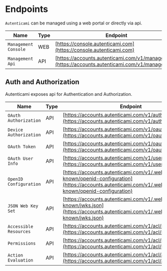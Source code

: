 # Endpoints

`Autenticami` can be managed using a web portal or directly via api.

| Name                   |  Type | Endpoint                                                                                                                                      |
|----------------------- |-------|-----------------------------------------------------------------------------------------------------------------------------------------------|
| `Management Console`   |  WEB  | [https://console.autenticami.com](https://console.autenticami.com)                                                                            |
| `Management Api`       |  API  | [https://accounts.autenticami.com/v1/management](https://accounts.autenticami.com/v1/management)                                              |

## Auth and Authorization

Autenticami exposes api for Authentication and Authorization.

| Name                   |  Type | Endpoint                                                                                                                                      |
|----------------------- |-------|-----------------------------------------------------------------------------------------------------------------------------------------------|
| `OAuth Authorization`  |  API  | [https://accounts.autenticami.com/v1/authorize](https://accounts.autenticami.com/v1/authorize)                                                |
| `Device Authorization` |  API  | [https://accounts.autenticami.com/v1/oauth/device/code](https://accounts.autenticami.com/v1/oauth/device/code)                                |
| `OAuth Token`          |  API  | [https://accounts.autenticami.com/v1/oauth/token](https://accounts.autenticami.com/v1/oauth/token)                                            |
| `OAuth User Info`      |  API  | [https://accounts.autenticami.com/v1/userinfo](https://accounts.autenticami.com/v1/userinfo)                                                  |
| `OpenID Configuration` |  API  | [https://accounts.autenticami.com/v1/.well-known/openid-configuration](https://accounts.autenticami.com/v1/.well-known/openid-configuration)  |
| `JSON Web Key Set`     |  API  | [https://accounts.autenticami.com/v1/.well-known/jwks.json](https://accounts.autenticami.com/v1/.well-known/jwks.json)                        |
| `Accessible Resources` |  API  | [https://accounts.autenticami.com/v1/acl/resources](https://accounts.autenticami.com/v1/acl/resources)                                        |
| `Permissions`          |  API  | [https://accounts.autenticami.com/v1/acl/permissions](https://accounts.autenticami.com/v1/acl/permissions)                                    |
| `Action Evaluation`    |  API  | [https://accounts.autenticami.com/v1/acl/action](https://accounts.autenticami.com/v1/acl/action)                                             |
